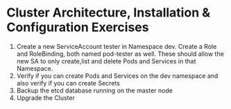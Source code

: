 # Cluster Architecture, Installation & Configuration Exercises

1. Create a new ServiceAccount tester in Namespace dev. Create a Role and RoleBinding, both named pod-tester as well. These should allow the new SA to only create,list and delete Pods and Services in that Namespace.
2. Verify if you can create Pods and Services on the dev namespace and also verify if you can create Secrets
3. Backup the etcd database running on the master node
4. Upgrade the Cluster

